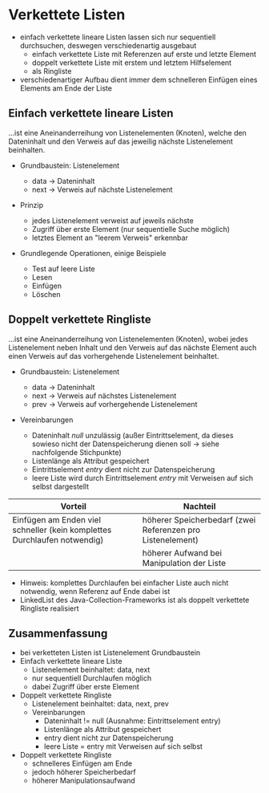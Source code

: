 # Verkettete Listen

- einfach verkettete lineare Listen lassen sich nur sequentiell durchsuchen, deswegen verschiedenartig ausgebaut
  - einfach verkettete Liste mit Referenzen auf erste und letzte Element
  - doppelt verkettete Liste mit erstem und letztem Hilfselement
  - als Ringliste
- verschiedenartiger Aufbau dient immer dem schnelleren Einfügen eines Elements am Ende der Liste

## Einfach verkettete lineare Listen

...ist eine Aneinanderreihung von Listenelementen (Knoten), welche den Dateninhalt und den Verweis auf das jeweilig nächste Listenelement beinhalten.

- Grundbaustein: Listenelement
  - data -> Dateninhalt
  - next -> Verweis auf nächste Listenelement

- Prinzip
  - jedes Listenelement verweist auf jeweils nächste
  - Zugriff über erste Element (nur sequentielle Suche möglich)
  - letztes Element an "leerem Verweis" erkennbar

- Grundlegende Operationen, einige Beispiele
  - Test auf leere Liste
  - Lesen
  - Einfügen
  - Löschen

## Doppelt verkettete Ringliste

...ist eine Aneinanderreihung von Listenelementen (Knoten), wobei jedes Listenelement neben Inhalt und den Verweis auf das nächste Element auch einen Verweis auf das vorhergehende Listenelement beinhaltet.

- Grundbaustein: Listenelement
  - data -> Dateninhalt
  - next -> Verweis auf nächstes Listenelement
  - prev -> Verweis auf vorhergehende Listenelement

- Vereinbarungen
  - Dateninhalt _null_ unzulässig (außer Eintrittselement, da dieses sowieso nicht der Datenspeicherung dienen soll -> siehe nachfolgende Stichpunkte)
  - Listenlänge als Attribut gespeichert
  - Eintrittselement _entry_ dient nicht zur Datenspeicherung
  - leere Liste wird durch Eintrittselement _entry_ mit Verweisen auf sich selbst dargestellt

| Vorteil                                                                  | Nachteil                                                   |
|--------------------------------------------------------------------------|------------------------------------------------------------|
| Einfügen am Enden viel schneller (kein komplettes Durchlaufen notwendig) | höherer Speicherbedarf (zwei Referenzen pro Listenelement) |
|                                                                          | höherer Aufwand bei Manipulation der Liste                 |

- Hinweis: komplettes Durchlaufen bei einfacher Liste auch nicht notwendig, wenn Referenz auf Ende dabei ist
- LinkedList des Java-Collection-Frameworks ist als doppelt verkettete Ringliste realisiert

## Zusammenfassung

- bei verketteten Listen ist Listenelement Grundbaustein
- Einfach verkettete lineare Liste
  - Listenelement beinhaltet: data, next
  - nur sequentiell Durchlaufen möglich
  - dabei Zugriff über erste Element
- Doppelt verkettete Ringliste
  - Listenelement beinhaltet: data, next, prev
  - Vereinbarungen
    - Dateninhalt != null (Ausnahme: Eintrittselement entry)
    - Listenlänge als Attribut gespeichert
    - entry dient nicht zur Datenspeicherung
    - leere Liste = entry mit Verweisen auf sich selbst
- Doppelt verkettete Ringliste
  - schnelleres Einfügen am Ende
  - jedoch höherer Speicherbedarf
  - höherer Manipulationsaufwand

